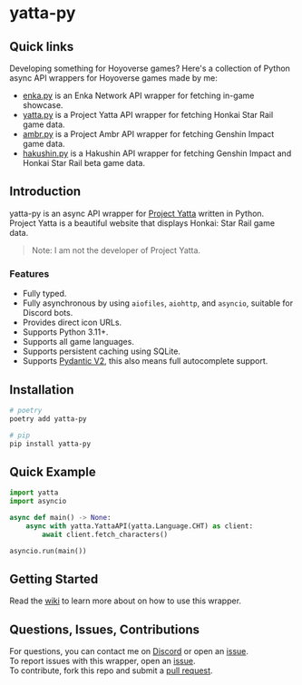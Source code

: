 # yatta-py

## Quick links

Developing something for Hoyoverse games? Here's a collection of Python async API wrappers for Hoyoverse games made by me:

- [enka.py](https://github.com/seriaati/enka-py) is an Enka Network API wrapper for fetching in-game showcase.
- [yatta.py](https://github.com/seriaati/yatta) is a Project Yatta API wrapper for fetching Honkai Star Rail game data.
- [ambr.py](https://github.com/seriaati/ambr) is a Project Ambr API wrapper for fetching Genshin Impact game data.
- [hakushin.py](https://github.com/seriaati/hakushin-py) is a Hakushin API wrapper for fetching Genshin Impact and Honkai Star Rail beta game data.

## Introduction

yatta-py is an async API wrapper for [Project Yatta](https://hsr.yatta.top/) written in Python.  
Project Yatta is a beautiful website that displays Honkai: Star Rail game data.

> Note: I am not the developer of Project Yatta.

### Features

- Fully typed.
- Fully asynchronous by using `aiofiles`, `aiohttp`, and `asyncio`, suitable for Discord bots.
- Provides direct icon URLs.
- Supports Python 3.11+.
- Supports all game languages.
- Supports persistent caching using SQLite.
- Supports [Pydantic V2](https://github.com/pydantic/pydantic), this also means full autocomplete support.

## Installation

```bash
# poetry
poetry add yatta-py

# pip
pip install yatta-py
```

## Quick Example

```py
import yatta
import asyncio

async def main() -> None:
    async with yatta.YattaAPI(yatta.Language.CHT) as client:
        await client.fetch_characters()

asyncio.run(main())
```

## Getting Started

Read the [wiki](https://github.com/seriaati/yatta/wiki) to learn more about on how to use this wrapper.

## Questions, Issues, Contributions

For questions, you can contact me on [Discord](https://discord.com/users/410036441129943050) or open an [issue](https://github.com/seriaati/yatta/issues).  
To report issues with this wrapper, open an [issue](https://github.com/seriaati/yatta/issues).  
To contribute, fork this repo and submit a [pull request](https://github.com/seriaati/yatta/pulls).

